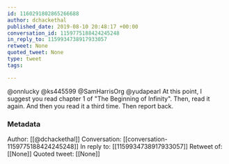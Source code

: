 ```yaml
---
id: 1160291802865266688
author: dchackethal
published_date: 2019-08-10 20:48:17 +00:00
conversation_id: 1159775188424245248
in_reply_to: 1159934738917933057
retweet: None
quoted_tweet: None
type: tweet
tags:

---
```


@onnlucky @ks445599 @SamHarrisOrg @yudapearl At this point, I suggest you read chapter 1 of "The Beginning of Infinity". Then, read it again. And then you read it a third time. Then report back.

### Metadata

Author: [[@dchackethal]]
Conversation: [[conversation-1159775188424245248]]
In reply to: [[1159934738917933057]]
Retweet of: [[None]]
Quoted tweet: [[None]]
